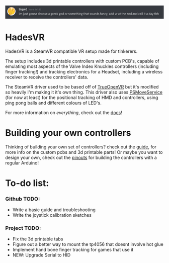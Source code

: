 
![name](docs/img/name.png)

# HadesVR
HadesVR is a SteamVR compatible VR setup made for tinkerers. 

The setup includes 3d printable controllers with custom PCB's, capable of emulating most aspects of the Valve Index Knuckles controllers (including finger tracking!) and tracking electronics for a Headset, including a wireless receiver to receive the controllers' data.

The SteamVR driver used to be based off of [TrueOpenVR](https://github.com/TrueOpenVR) but it's modified so heavily I'm making it it's own thing.
This driver also uses [PSMoveService](https://github.com/psmoveservice/PSMoveService) (for now at least) for the positional tracking of HMD and controllers, using ping pong balls and different colours of LED's.

For more information on *everything*, check out the [docs](docs/DocsIndex.md)!

# Building your own controllers
Thinking of building your own set of controllers? check out the [guide](docs/DocsIndex.md#controllers), for more info on the custom pcbs and 3d printable parts!
Or maybe you want to design your own, check out the [pinouts](docs/ControllerPinouts.md) for building the controllers with a regular Arduino!

# To-do list:

### Github TODO:
- Write a basic guide and troubleshooting
- Write the joystick calibration sketches

### Project TODO:
- Fix the 3d printable tabs
- Figure out a better way to mount the tp4056 that doesnt involve hot glue
- Implement hand bone finger tracking for games that use it
- NEW: Upgrade Serial to HID
